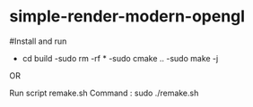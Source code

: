 # simple-render-modern-opengl
#Install and run

- cd build
-sudo rm -rf *
-sudo cmake ..
-sudo make -j
 
 OR
 
Run script remake.sh 
Command : sudo ./remake.sh
